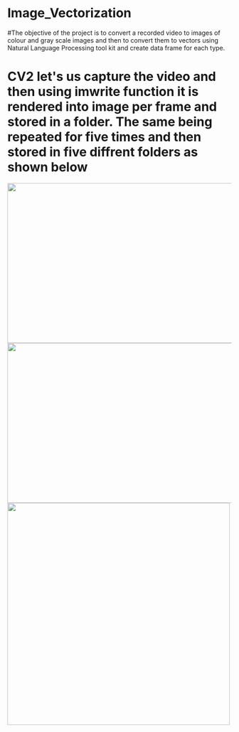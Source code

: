# Image_Vectorization
#The objective of the project is to convert a recorded video to images of colour and gray scale images and then to convert them to vectors using Natural Language Processing tool kit and create data frame for each type. 
# CV2 let's us capture the video and then using imwrite function it is rendered into image per frame and stored in a folder. The same being repeated for five times and then stored in five diffrent folders as shown below
<img src="https://user-images.githubusercontent.com/109868726/210389322-a7b79e24-5df6-440f-b1fa-99b81cb0c8e1.png" width="640" height="360">
<img src="https://user-images.githubusercontent.com/109868726/210389585-38052348-a11e-4896-923a-cdecade4bcc0.png" width="640" height="360">
<img src="https://user-images.githubusercontent.com/109868726/210389787-516272aa-dcc6-48c5-9a84-e59f9373fb40.png" width="500" height="500">
